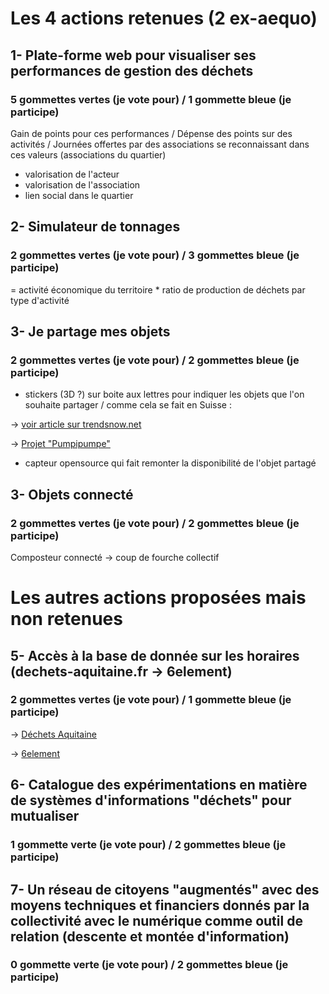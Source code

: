 # Les 4 actions retenues (2 ex-aequo)

## 1- Plate-forme web pour visualiser ses performances de gestion des déchets

### 5 gommettes vertes (je vote pour) / 1 gommette bleue (je participe)

Gain de points pour ces performances / Dépense des points sur des activités / Journées offertes par des associations se reconnaissant dans ces valeurs (associations du quartier)
+ valorisation de l'acteur
+ valorisation de l'association
+ lien social dans le quartier

## 2- Simulateur de tonnages

### 2 gommettes vertes (je vote pour) / 3 gommettes bleue (je participe)

= activité économique du territoire * ratio de production de déchets par type d'activité

## 3- Je partage mes objets

### 2 gommettes vertes (je vote pour) / 2 gommettes bleue (je participe)

+ stickers (3D ?) sur boite aux lettres pour indiquer les objets que l'on souhaite partager / comme cela se fait en Suisse : 

-> [voir article sur trendsnow.net](http://www.trendsnow.net/2014/09/pumpipumpe-des-stickers-pour-partager-entre-voisins.html)

-> [Projet "Pumpipumpe"](http://www.pumpipumpe.ch/commande-dautocollants/)

+ capteur opensource qui fait remonter la disponibilité de l'objet partagé

## 3- Objets connecté

### 2 gommettes vertes (je vote pour) / 2 gommettes bleue (je participe)

Composteur connecté -> coup de fourche collectif


# Les autres actions proposées mais non retenues

## 5- Accès à la base de donnée sur les horaires (dechets-aquitaine.fr -> 6element)

### 2 gommettes vertes (je vote pour) / 1 gommette bleue (je participe)

-> [Déchets Aquitaine](http://www.dechets-aquitaine.fr/)

-> [6element](https://vallettea.github.io/talks/papis.io.html#slide-0)

## 6- Catalogue des expérimentations en matière de systèmes d'informations "déchets" pour mutualiser

### 1 gommette verte (je vote pour) / 2 gommettes bleue (je participe)

## 7- Un réseau de citoyens "augmentés" avec des moyens techniques et financiers donnés par la collectivité avec le numérique comme outil de relation (descente et montée d'information)

### 0 gommette verte (je vote pour) / 2 gommettes bleue (je participe)




